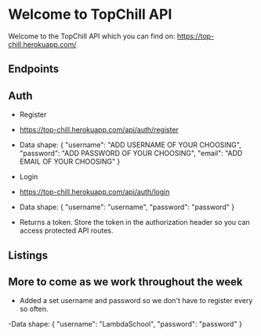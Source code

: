 # Welcome to TopChill API

Welcome to the TopChill API which you can find on: https://top-chill.herokuapp.com/

## Endpoints

## Auth 

- Register 
- https://top-chill.herokuapp.com/api/auth/register
- Data shape: 
    {
        "username": "ADD USERNAME OF YOUR CHOOSING",
        "password": "ADD PASSWORD OF YOUR CHOOSING",
        "email": "ADD EMAIL OF YOUR CHOOSING"
    }

- Login
- https://top-chill.herokuapp.com/api/auth/login
- Data shape: 
    {
        "username": "username",
        "password": "password"
    }
- Returns a token. Store the token in the authorization header so you can access protected API routes.

## Listings 

## More to come as we work throughout the week

- Added a set username and password so we don't have to register every so often.

-Data shape:
{
    "username": "LambdaSchool",
    "password": "password"
}
